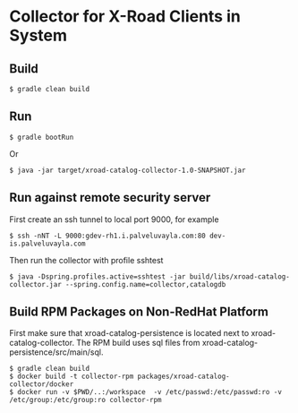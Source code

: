 # Collector for X-Road Clients in System

## Build


    $ gradle clean build


## Run

    $ gradle bootRun

Or

    $ java -jar target/xroad-catalog-collector-1.0-SNAPSHOT.jar

## Run against remote security server

First create an ssh tunnel to local port 9000, for example

    $ ssh -nNT -L 9000:gdev-rh1.i.palveluvayla.com:80 dev-is.palveluvayla.com

Then run the collector with profile sshtest

    $ java -Dspring.profiles.active=sshtest -jar build/libs/xroad-catalog-collector.jar --spring.config.name=collector,catalogdb




## Build RPM Packages on Non-RedHat Platform

First make sure that xroad-catalog-persistence is located next to xroad-catalog-collector. The RPM build
 uses sql files from xroad-catalog-persistence/src/main/sql.
 
    $ gradle clean build
    $ docker build -t collector-rpm packages/xroad-catalog-collector/docker
    $ docker run -v $PWD/..:/workspace  -v /etc/passwd:/etc/passwd:ro -v /etc/group:/etc/group:ro collector-rpm

